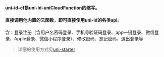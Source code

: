 #### uni-id-cf是uni-id-uniCloudFunction的缩写。

#### 直接调用他内置的云函数，即可直接使用uni-id的各类api。

含：登录注册（含用户名密码登录、手机号验证码登录、app一键登录、微信登录、Apple登录、微信小程序登录）、修改密码、忘记密码、退出登录等

> 详细的使用方式见[uni-starter](https://ext.dcloud.net.cn/plugin?id=5057)